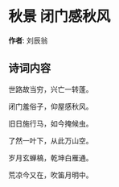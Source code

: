 # 秋景 闭门感秋风

**作者**: 刘辰翁

## 诗词内容

世路故当穷，兴亡一转蓬。

闭门羞俗子，仰屋感秋风。

旧日施行马，如今掩候虫。

了然一叶下，从此万山空。

岁月玄蝉槁，乾坤白雁通。

荒凉今又在，吹笛月明中。

